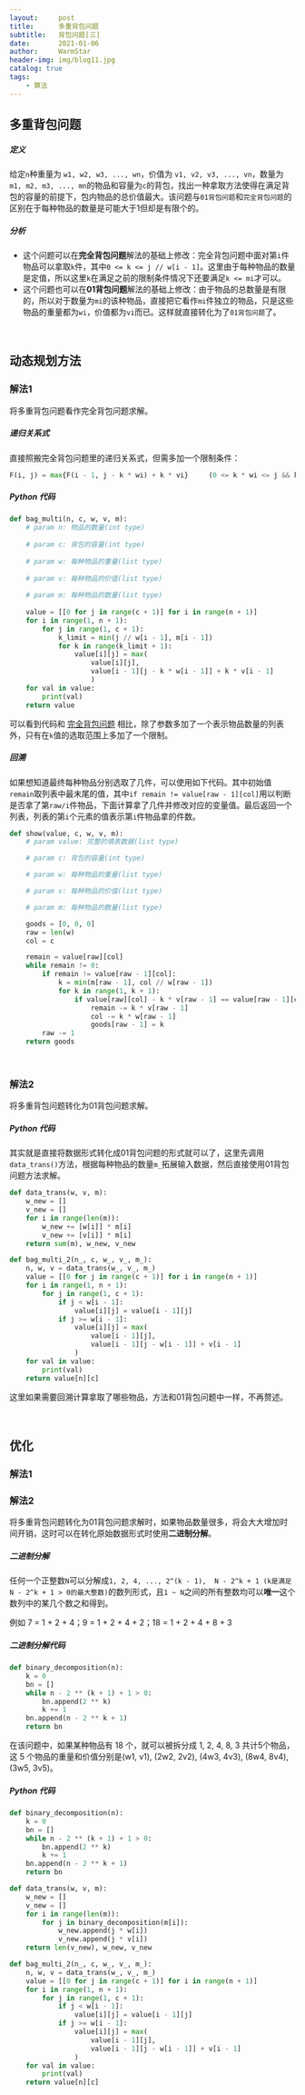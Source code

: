 ```yaml
---
layout:     post   				    
title:      多重背包问题				
subtitle:   背包问题[三]
date:       2021-01-06 				
author:     WarmStar
header-img: img/blog11.jpg 	
catalog: true 				
tags:							
    - 算法
---
```


## 多重背包问题

##### 定义

给定`n`种重量为 `w1, w2, w3, ..., wn`，价值为 `v1, v2, v3, ..., vn`，数量为 `m1, m2, m3, ..., mn`的物品和容量为`c`的背包，找出一种拿取方法使得在满足背包的容量的前提下，包内物品的总价值最大。该问题与`01背包问题`和`完全背包问题`的区别在于每种物品的数量是可能大于1但却是有限个的。

##### 分析

+ 这个问题可以在**完全背包问题**解法的基础上修改：完全背包问题中面对第`i`件物品可以拿取`k`件，其中`0 <= k <= j // w[i - 1]`。这里由于每种物品的数量是定值，所以这里`k`在满足之前的限制条件情况下还要满足`k <= mi`才可以。
+ 这个问题也可以在**01背包问题**解法的基础上修改：由于物品的总数量是有限的，所以对于数量为`mi`的该种物品，直接把它看作`mi`件独立的物品，只是这些物品的重量都为`wi`，价值都为`vi`而已。这样就直接转化为了`01背包问题`了。

<br/>

## 动态规划方法

### 解法1

将多重背包问题看作完全背包问题求解。

##### 递归关系式

直接照搬完全背包问题里的递归关系式，但需多加一个限制条件：

```python
F(i, j) = max{F(i - 1, j - k * wi) + k * vi}	 (0 <= k * wi <= j && k <= mi)
```

##### Python 代码

```python
def bag_multi(n, c, w, v, m):
    # param n: 物品的数量(int type)
    
    # param c: 背包的容量(int type)
    
    # param w: 每种物品的重量(list type)
    
    # param v: 每种物品的价值(list type)
    
    # param m: 每种物品的数量(list type)
    
    value = [[0 for j in range(c + 1)] for i in range(n + 1)]
    for i in range(1, n + 1):
        for j in range(1, c + 1):
            k_limit = min(j // w[i - 1], m[i - 1])
            for k in range(k_limit + 1):
                value[i][j] = max(
                    value[i][j], 
                    value[i - 1][j - k * w[i - 1]] + k * v[i - 1]
                    )
    for val in value:
        print(val)
    return value
```

可以看到代码和 [完全背包问题](https://vixeruntr.github.io/2020/12/25/%E5%AE%8C%E5%85%A8%E8%83%8C%E5%8C%85%E9%97%AE%E9%A2%98/#python-%E4%BB%A3%E7%A0%81) 相比，除了参数多加了一个表示物品数量的列表外，只有在`k`值的选取范围上多加了一个限制。

##### 回溯

如果想知道最终每种物品分别选取了几件，可以使用如下代码。其中初始值`remain`取列表中最末尾的值，其中`if remain != value[raw - 1][col]`用以判断是否拿了第`raw/i`件物品，下面计算拿了几件并修改对应的变量值。最后返回一个列表，列表的第`i`个元素的值表示第`i`件物品拿的件数。

```python
def show(value, c, w, v, m):
    # param value: 完整的填表数据(list type)

    # param c: 背包的容量(int type)

    # param w: 每种物品的重量(list type)

    # param v: 每种物品的价值(list type)

    # param m: 每种物品的数量(list type)

    goods = [0, 0, 0]
    raw = len(w)
    col = c

    remain = value[raw][col]
    while remain != 0:
        if remain != value[raw - 1][col]:
            k = min(m[raw - 1], col // w[raw - 1])
            for k in range(1, k + 1):
                if value[raw][col] - k * v[raw - 1] == value[raw - 1][col - k * w[raw - 1]]:
                    remain -= k * v[raw - 1]
                    col -= k * w[raw - 1]
                    goods[raw - 1] = k
        raw -= 1
    return goods
```

<br/>

### 解法2

将多重背包问题转化为01背包问题求解。

##### Python 代码

其实就是直接将数据形式转化成01背包问题的形式就可以了，这里先调用`data_trans()`方法，根据每种物品的数量`m_`拓展输入数据，然后直接使用01背包问题方法求解。

```python
def data_trans(w, v, m):
    w_new = []
    v_new = []
    for i in range(len(m)):
        w_new += [w[i]] * m[i]
        v_new += [v[i]] * m[i]
    return sum(m), w_new, v_new

def bag_multi_2(n_, c, w_, v_, m_):
    n, w, v = data_trans(w_, v_, m_)
    value = [[0 for j in range(c + 1)] for i in range(n + 1)]
    for i in range(1, n + 1):
        for j in range(1, c + 1):
            if j < w[i - 1]:
                value[i][j] = value[i - 1][j]
            if j >= w[i - 1]:
                value[i][j] = max(
                    value[i - 1][j], 
                    value[i - 1][j - w[i - 1]] + v[i - 1]
                )
    for val in value:
        print(val)
    return value[n][c]
```

这里如果需要回溯计算拿取了哪些物品，方法和01背包问题中一样，不再赘述。

<br/>

## 优化

### 解法1



### 解法2

将多重背包问题转化为01背包问题求解时，如果物品数量很多，将会大大增加时间开销，这时可以在转化原始数据形式时使用**二进制分解**。

##### 二进制分解

任何一个正整数`N`可以分解成`1, 2, 4, ..., 2^(k - 1),  N - 2^k + 1 (k是满足N - 2^k + 1 > 0的最大整数)`的数列形式，且`1 ~ N`之间的所有整数均可以**唯一**这个数列中的某几个数之和得到。

例如 7 = 1 + 2 + 4；9 = 1 + 2 + 4 + 2；18 = 1 + 2 + 4 + 8 + 3

##### 二进制分解代码

```python
def binary_decomposition(n):
    k = 0
    bn = []
    while n - 2 ** (k + 1) + 1 > 0:
        bn.append(2 ** k)
        k += 1
    bn.append(n - 2 ** k + 1)
    return bn
```

在该问题中，如果某种物品有 18 个，就可以被拆分成 1, 2, 4, 8, 3 共计5个物品，这 5 个物品的重量和价值分别是(w1, v1), (2w2, 2v2), (4w3, 4v3), (8w4, 8v4), (3w5, 3v5)。

##### Python 代码

```python
def binary_decomposition(n):
    k = 0
    bn = []
    while n - 2 ** (k + 1) + 1 > 0:
        bn.append(2 ** k)
        k += 1
    bn.append(n - 2 ** k + 1)
    return bn

def data_trans(w, v, m):
    w_new = []
    v_new = []
    for i in range(len(m)):
        for j in binary_decomposition(m[i]):
            w_new.append(j * w[i])
            v_new.append(j * v[i])
    return len(v_new), w_new, v_new

def bag_multi_2(n_, c, w_, v_, m_):
    n, w, v = data_trans(w_, v_, m_)
    value = [[0 for j in range(c + 1)] for i in range(n + 1)]
    for i in range(1, n + 1):
        for j in range(1, c + 1):
            if j < w[i - 1]:
                value[i][j] = value[i - 1][j]
            if j >= w[i - 1]:
                value[i][j] = max(
                    value[i - 1][j],
                    value[i - 1][j - w[i - 1]] + v[i - 1]
                )
    for val in value:
        print(val)
    return value[n][c]
```